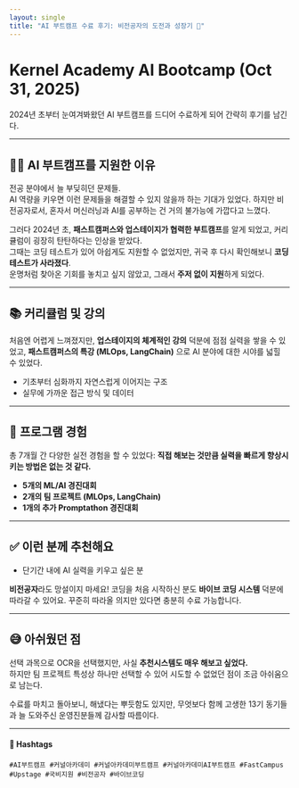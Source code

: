 ```yaml
---
layout: single
title: "AI 부트캠프 수료 후기: 비전공자의 도전과 성장기 🌱"
---
```


# Kernel Academy AI Bootcamp (Oct 31, 2025)

2024년 초부터 눈여겨봐왔던 AI 부트캠프를 드디어 수료하게 되어 간략히 후기를 남긴다.

---

## 🙋‍♀️ AI 부트캠프를 지원한 이유

전공 분야에서 늘 부딪히던 문제들.  
AI 역량을 키우면 이런 문제들을 해결할 수 있지 않을까 하는 기대가 있었다. 하지만 비전공자로서, 혼자서 머신러닝과 AI를 공부하는 건 거의 불가능에 가깝다고 느꼈다.

그러다 2024년 초, **패스트캠퍼스와 업스테이지가 협력한 부트캠프**를 알게 되었고, 커리큘럼이 굉장히 탄탄하다는 인상을 받았다.  
그때는 코딩 테스트가 있어 아쉽게도 지원할 수 없었지만, 귀국 후 다시 확인해보니 **코딩 테스트가 사라졌다**.  
운명처럼 찾아온 기회를 놓치고 싶지 않았고, 그래서 **주저 없이 지원**하게 되었다.

---

## 📚 커리큘럼 및 강의

처음엔 어렵게 느껴졌지만, **업스테이지의 체계적인 강의** 덕분에 점점 실력을 쌓을 수 있었고, **패스트캠퍼스의 특강 (MLOps, LangChain)** 으로 AI 분야에 대한 시야를 넓힐 수 있었다. 

- 기초부터 심화까지 자연스럽게 이어지는 구조
- 실무에 가까운 접근 방식 및 데이터

---

## 🧪 프로그램 경험

총 7개월 간 다양한 실전 경험을 할 수 있었다: **직접 해보는 것만큼 실력을 빠르게 향상시키는 방법은 없는 것 같다.**

- **5개의 ML/AI 경진대회**  
- **2개의 팀 프로젝트 (MLOps, LangChain)**
- **1개의 추가 Promptathon 경진대회**


---

## ✅ 이런 분께 추천해요

- 단기간 내에 AI 실력을 키우고 싶은 분
 
**비전공자**라도 망설이지 마세요! 코딩을 처음 시작하신 분도 **바이브 코딩 시스템** 덕분에 따라갈 수 있어요. 꾸준히 따라올 의지만 있다면 충분히 수료 가능합니다.

---

## 😅 아쉬웠던 점

선택 과목으로 OCR을 선택했지만, 사실 **추천시스템도 매우 해보고 싶었다.**  
하지만 팀 프로젝트 특성상 하나만 선택할 수 있어 시도할 수 없었던 점이 조금 아쉬움으로 남는다.

수료를 마치고 돌아보니, 해냈다는 뿌듯함도 있지만, 무엇보다 함께 고생한 13기 동기들과 늘 도와주신 운영진분들께 감사할 따름이다.

---

#### 🔖 Hashtags  
`#AI부트캠프 #커널아카데미 #커널아카데미부트캠프 #커널아카데미AI부트캠프 #FastCampus #Upstage #국비지원 #비전공자 #바이브코딩`
